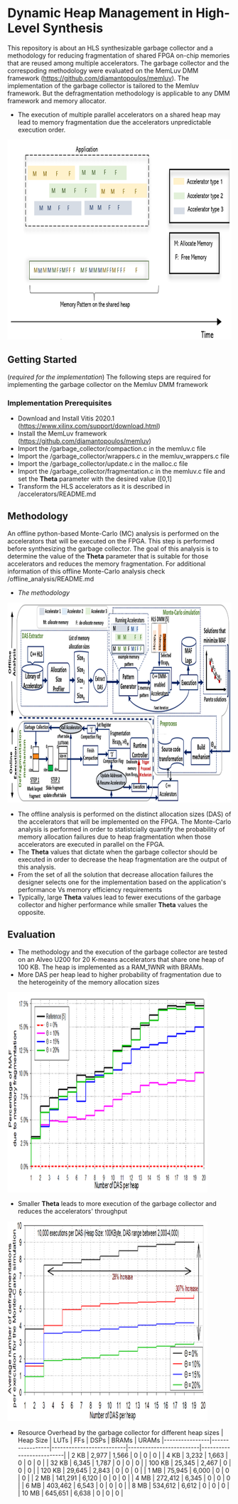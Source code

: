 # Dynamic Heap Management in High-Level Synthesis
This repository is about an HLS synthesizable garbage collector and a methodology for reducing fragmentation of shared FPGA on-chip memories that are reused among multiple accelerators.
The garbage collector and the correspoding methodology were evaluated on the MemLuv DMM framework (https://github.com/diamantopoulos/memluv).
The implementation of the garbage collector is tailored to the Memluv framework. But the defragmentation methodology is applicable to any DMM framework and memory allocator. 

* The execution of multiple parallel accelerators on a shared heap may lead to memory fragmentation due the accelerators unpredictable execution order.

<p>
    <img src="resources/random.png" width="600" height="450">
</p>

 
## Getting Started

(*required for the implementation*) The following steps are required for implementing the garbage collector on the Memluv DMM framework
### Implementation Prerequisites

* Download and Install Vitis 2020.1 (https://www.xilinx.com/support/download.html)
* Install the MemLuv framework (https://github.com/diamantopoulos/memluv)
* Import the /garbage_collector/compaction.c in the memluv.c file 
* Import the /garbage_collector/wrappers.c in the memluv_wrappers.c file
* Import the /garbage_collector/update.c in the malloc.c file
* Import the /garbage_collector/fragmentation.c in the memluv.c file and set the **Theta** parameter with the desired value ([0,1]
* Transform the HLS accelerators as it is described in /accelerators/README.md


## Methodology
An offline python-based Monte-Carlo (MC) analysis is performed on the accelerators that will be executed on the FPGA. This step is performed before synthesizing the garbage collector.
The goal of this analysis is to determine the value of the **Theta** parameter that is suitable for those accelerators and reduces the memory fragmentation. For additional information of this offline
Monte-Carlo analysis check /offline_analysis/README.md
* *The methodology*
<p>
    <img src="resources/flow.png" width="1000" height="450">
</p>

* The offline analysis is performed on the distinct allocation sizes (DAS) of the accelerators that will be implemented on the FPGA. The Monte-Carlo analysis is performed in order to statistcially quantify
the probability of memory allocation failures due to heap fragmentation when those accelerators are executed in parallel on the FPGA.
* The **Theta** values that dictate when the garbage collector should be executed in order to decrease the heap fragmentation are the output of this analysis.
* From the set of all the solution that decrease allocation failures the designer selects one for the implementation based on the application's performance Vs memory efficiency requirements
* Typically, large **Theta** values lead to fewer executions of the garbage collector and higher performance while smaller **Theta** values the opposite.
 

## Evaluation
* The methodology and the execution of the garbage collector are tested on an Alveo U200 for 20 K-means accelerators that share one heap of 100 KB. The heap is implemented as a RAM_1WNR with BRAMs.
* More DAS per heap lead to higher probability of fragmentation due to the heterogeinity of the memory allocation sizes
<p>
    <img src="resources/decrease_mafs.png" width="450" height="450">
</p>

* Smaller **Theta** leads to more execution of the garbage collector and reduces the accelerators' throughput
<p>
    <img src="resources/compactions.png" width="450" height="450">
</p>

* Resource Overhead by the garbage collector for different heap sizes
| Heap Size  | LUTs     | FFs                     | DSPs                     | BRAMs    | URAMs
|----------------|-----------------|--------------------------|-------------------------|--------------------------|
| 2 KB           | 2,977           | 1,566 | 0 | 0 | 0 |
| 4 KB           | 3,232           | 1,663 | 0 | 0 | 0 |
| 32 KB         | 6,345            | 1,787 | 0 | 0 | 0 |
| 100 KB         | 25,345          | 2,467 | 0 | 0 | 0 |
| 120 KB        | 29,645           | 2,843 | 0 | 0 | 0 |
| 1 MB           | 75,945          | 6,000 | 0 | 0 | 0 |
| 2 MB           | 141,291         | 6,120 | 0 | 0 | 0 |
| 4 MB           | 272,412         | 6,345 | 0 | 0 | 0 |
| 6 MB           |  403,462        | 6,543 | 0 | 0 | 0 |
| 8 MB           | 534,612         | 6,612 | 0 | 0 | 0 |
| 10 MB          | 645,651         | 6,638 | 0 | 0 | 0 |




